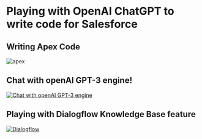 # Playing with OpenAI ChatGPT to write code for Salesforce


## Writing Apex Code
![apex](./openGPT-sf-1.webm.gif)


##  Chat with openAI GPT-3 engine!

[![Chat with openAI GPT-3 engine](https://img.youtube.com/vi/K_xX5F5j4S0/0.jpg)](https://www.youtube.com/watch?v=K_xX5F5j4S0)


## Playing with Dialogflow Knowledge Base feature

[![Dialogflow](https://img.youtube.com/vi/J8ttQ1Veo_I/0.jpg)](https://www.youtube.com/watch?v=J8ttQ1Veo_I)
